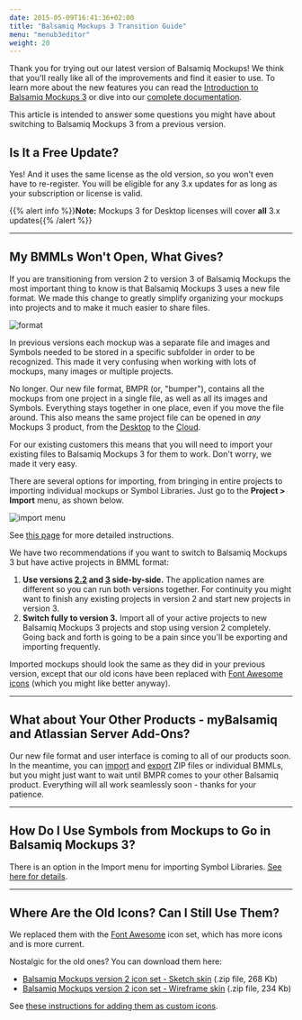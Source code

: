 ```yaml
---
date: 2015-05-09T16:41:36+02:00
title: "Balsamiq Mockups 3 Transition Guide"
menu: "menub3editor"
weight: 20
---
```


Thank you for trying out our latest version of Balsamiq Mockups! We think that you'll really like all of the improvements and find it easier to use. To learn more about the new features you can read the [Introduction to Balsamiq Mockups 3](../intro/) or dive into our [complete documentation](../).

This article is intended to answer some questions you might have about switching to Balsamiq Mockups 3 from a previous version.

## Is It a Free Update?

Yes! And it uses the same license as the old version, so you won't even have to re-register. You will be eligible for any 3.x updates for as long as your subscription or license is valid.

{{% alert info %}}**Note:** Mockups 3 for Desktop licenses will cover **all** 3.x updates{{% /alert %}}

* * *

## My BMMLs Won't Open, What Gives?

If you are transitioning from version 2 to version 3 of Balsamiq Mockups the most important thing to know is that Balsamiq Mockups 3 uses a new file format. We made this change to greatly simplify organizing your mockups into projects and to make it much easier to share files.

![format](//media.balsamiq.com/img/support/docs/m4d/b3/migration.png)

In previous versions each mockup was a separate file and images and Symbols needed to be stored in a specific subfolder in order to be recognized. This made it very confusing when working with lots of mockups, many images or multiple projects.

No longer. Our new file format, BMPR (or, "bumper"), contains all the mockups from one project in a single file, as well as all its images and Symbols. Everything stays together in one place, even if you move the file around. This also means the same project file can be opened in *any* Mockups 3 product, from the [Desktop](https://www.balsamiq.com/products/mockups) to the [Cloud](https://balsamiq.com/products/mockups/mybalsamiq/).

For our existing customers this means that you will need to import your existing files to Balsamiq Mockups 3 for them to work. Don't worry, we made it very easy.

There are several options for importing, from bringing in entire projects to importing individual mockups or Symbol Libraries. Just go to the **Project > Import** menu, as shown below.

![import menu](//media.balsamiq.com/img/support/docs/m4d/b3/import.png)

See [this page](../importing/#importing-mockups-from-a-previous-version-bmml-files) for more detailed instructions.

We have two recommendations if you want to switch to Balsamiq Mockups 3 but have active projects in BMML format:

1.  **Use versions [2.2](https://balsamiq.com/download/archives/?prefix=mockups-desktop/2.2/) and [3](https://balsamiq.com/download/) side-by-side.** The application names are different so you can run both versions together. For continuity you might want to finish any existing projects in version 2 and start new projects in version 3.
2.  **Switch fully to version 3.** Import all of your active projects to new Balsamiq Mockups 3 projects and stop using version 2 completely. Going back and forth is going to be a pain since you'll be exporting and importing frequently.

Imported mockups should look the same as they did in your previous version, except that our old icons have been replaced with [Font Awesome icons](../icons/) (which you might like better anyway).

* * *

## What about Your Other Products - myBalsamiq and Atlassian Server Add-Ons?

Our new file format and user interface is coming to all of our products soon. In the meantime, you can [import](../importing/) and [export](../exporting/#exporting-for-use-in-a-previous-version) ZIP files or individual BMMLs, but you might just want to wait until BMPR comes to your other Balsamiq product. Everything will all work seamlessly soon - thanks for your patience.

* * *

## How Do I Use Symbols from Mockups to Go in Balsamiq Mockups 3?

There is an option in the Import menu for importing Symbol Libraries. [See here for details](../importing/#importing-symbols).

* * *

## Where Are the Old Icons? Can I Still Use Them?

We replaced them with the [Font Awesome](../icons/) icon set, which has more icons and is more current.

Nostalgic for the old ones? You can download them here:

*   [Balsamiq Mockups version 2 icon set - Sketch skin](//media.balsamiq.com/files/balsamiq_2_icons_sketch.zip) (.zip file, 268 Kb)
*   [Balsamiq Mockups version 2 icon set - Wireframe skin](//media.balsamiq.com/files/balsamiq_2_icons_wireframe.zip) (.zip file, 234 Kb)

See [these instructions for adding them as custom icons](../icons/#using-an-existing-set-of-custom-icons).
